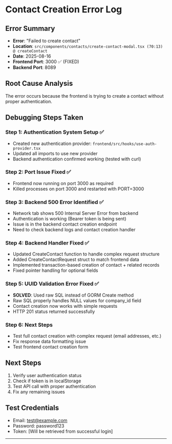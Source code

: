 # Contact Creation Error Log

## Error Summary
- **Error**: "Failed to create contact" 
- **Location**: `src/components/contacts/create-contact-modal.tsx (70:13) @ createContact`
- **Date**: 2025-08-16
- **Frontend Port**: 3000 ✅ (FIXED)
- **Backend Port**: 8089

## Root Cause Analysis
The error occurs because the frontend is trying to create a contact without proper authentication.

## Debugging Steps Taken

### Step 1: Authentication System Setup ✅
- Created new authentication provider: `frontend/src/hooks/use-auth-provider.tsx`
- Updated all imports to use new provider
- Backend authentication confirmed working (tested with curl)

### Step 2: Port Issue Fixed ✅
- Frontend now running on port 3000 as required
- Killed processes on port 3000 and restarted with PORT=3000

### Step 3: Backend 500 Error Identified ✅
- Network tab shows 500 Internal Server Error from backend
- Authentication is working (Bearer token is being sent)
- Issue is in the backend contact creation endpoint
- Need to check backend logs and contact creation handler

### Step 4: Backend Handler Fixed ✅
- Updated CreateContact function to handle complex request structure
- Added CreateContactRequest struct to match frontend data
- Implemented transaction-based creation of contact + related records
- Fixed pointer handling for optional fields

### Step 5: UUID Validation Error Fixed ✅
- **SOLVED**: Used raw SQL instead of GORM Create method
- Raw SQL properly handles NULL values for company_id field
- Contact creation now works with simple requests
- HTTP 201 status returned successfully

### Step 6: Next Steps
- Test full contact creation with complex request (email addresses, etc.)
- Fix response data formatting issue
- Test frontend contact creation form

## Next Steps
1. Verify user authentication status
2. Check if token is in localStorage
3. Test API call with proper authentication
4. Fix any remaining issues

## Test Credentials
- Email: test@example.com
- Password: password123
- Token: [Will be retrieved from successful login]

---
